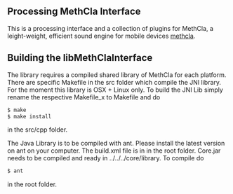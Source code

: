 ## Processing MethCla Interface

This is a processing interface and a collection of plugins for MethCla, a leight-weight, efficient sound engine for mobile devices [methcla](http://methc.la). 


## Building the libMethClaInterface

The library requires a compiled shared library of MethCla for each platform. There are specific Makefile in the src folder which compile the JNI library. For the moment this library is OSX + Linux only. To build the JNI Lib simply rename the respective Makefile_x to Makefile and do 

```bash
$ make 
$ make install 
```

in the src/cpp folder.

The Java Library is to be compiled with ant. Please install the latest version on ant on your computer. The build.xml file is in in the root folder. Core.jar needs to be compiled and ready in ../../../core/library. To compile do

```bash
$ ant
```

in the root folder.
